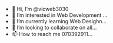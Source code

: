 - 👋 Hi, I’m @vicweb3030
- 👀 I’m interested in Web Development ...
- 🌱 I’m currently learning Web Desighn...
- 💞️ I’m looking to collaborate on all...
- 📫 How to reach me 070392911...

<!---
vicweb3030/vicweb3030 is a ✨ special ✨ repository because its `README.md` (this file) appears on your GitHub profile.
You can click the Preview link to take a look at your changes.
--->

